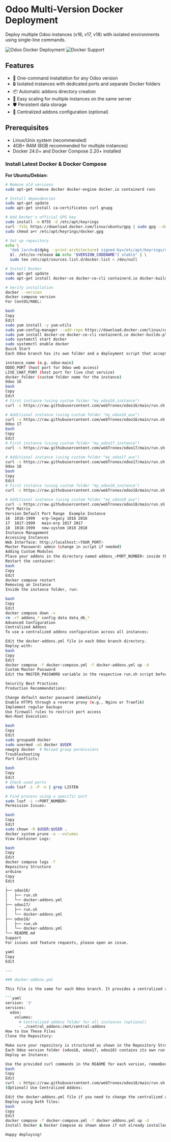 # Odoo Multi-Version Docker Deployment

Deploy multiple Odoo instances (v16, v17, v18) with isolated environments using single-line commands.

![Odoo Docker Deployment](https://img.shields.io/badge/Odoo-18.0-%23a347ff?logo=odoo&logoColor=white)
![Docker Support](https://img.shields.io/badge/Docker-24.0+-%232496ED?logo=docker&logoColor=white)

## Features

- 🐳 One-command installation for any Odoo version
- 🔒 Isolated instances with dedicated ports and separate Docker folders
- 📦 Automatic addons directory creation
- 🔄 Easy scaling for multiple instances on the same server
- 🛡️ Persistent data storage
- 🔧 Centralized addons configuration (optional)

## Prerequisites

- Linux/Unix system (recommended)
- 4GB+ RAM (8GB recommended for multiple instances)
- Docker 24.0+ and Docker Compose 2.20+ installed

### Install Latest Docker & Docker Compose

**For Ubuntu/Debian:**
```bash
# Remove old versions
sudo apt-get remove docker docker-engine docker.io containerd runc

# Install dependencies
sudo apt-get update
sudo apt-get install ca-certificates curl gnupg

# Add Docker's official GPG key
sudo install -m 0755 -d /etc/apt/keyrings
curl -fsSL https://download.docker.com/linux/ubuntu/gpg | sudo gpg --dearmor -o /etc/apt/keyrings/docker.gpg
sudo chmod a+r /etc/apt/keyrings/docker.gpg

# Set up repository
echo \
  "deb [arch=$(dpkg --print-architecture) signed-by=/etc/apt/keyrings/docker.gpg] https://download.docker.com/linux/ubuntu \
  $(. /etc/os-release && echo "$VERSION_CODENAME") stable" | \
  sudo tee /etc/apt/sources.list.d/docker.list > /dev/null

# Install Docker
sudo apt-get update
sudo apt-get install docker-ce docker-ce-cli containerd.io docker-buildx-plugin docker-compose-plugin

# Verify installation
docker --version
docker compose version
For CentOS/RHEL:

bash
Copy
Edit
sudo yum install -y yum-utils
sudo yum-config-manager --add-repo https://download.docker.com/linux/centos/docker-ce.repo
sudo yum install docker-ce docker-ce-cli containerd.io docker-buildx-plugin docker-compose-plugin
sudo systemctl start docker
sudo systemctl enable docker
Quick Start
Each Odoo branch has its own folder and a deployment script that accepts four parameters:

instance_name (e.g. odoo-main)
ODOO_PORT (host port for Odoo web access)
LIVE_CHAT_PORT (host port for live chat service)
docker_folder (custom folder name for the instance)
Odoo 16
bash
Copy
Edit
# First instance (using custom folder "my_odoo16_instance")
curl -s https://raw.githubusercontent.com/webTronex/odoo16/main/run.sh | sudo bash -s odoo-main 1016 2016 my_odoo16_instance

# Additional instance (using custom folder "my_odoo16_aux")
curl -s https://raw.githubusercontent.com/webTronex/odoo16/main/run.sh | sudo bash -s erp-aux 1116 2116 my_odoo16_aux
Odoo 17
bash
Copy
Edit
# First instance (using custom folder "my_odoo17_instance")
curl -s https://raw.githubusercontent.com/webTronex/odoo17/main/run.sh | sudo bash -s odoo-main 1017 2017 my_odoo17_instance

# Additional instance (using custom folder "my_odoo17_aux")
curl -s https://raw.githubusercontent.com/webTronex/odoo17/main/run.sh | sudo bash -s erp-aux 1117 2117 my_odoo17_aux
Odoo 18
bash
Copy
Edit
# First instance (using custom folder "my_odoo18_instance")
curl -s https://raw.githubusercontent.com/webTronex/odoo18/main/run.sh | sudo bash -s odoo-main 1018 2018 my_odoo18_instance

# Additional instance (using custom folder "my_odoo18_aux")
curl -s https://raw.githubusercontent.com/webTronex/odoo18/main/run.sh | sudo bash -s erp-aux 1118 2118 my_odoo18_aux
Port Matrix
Version	Default Port Range	Example Instance
16	1016-1999	erp-legacy 1016 2016
17	1017-1999	main-erp 1017 2017
18	1018-1999	new-system 1018 2018
Instance Management
Accessing Instances
Web Interface: http://localhost:<YOUR_PORT>
Master Password: admin (change in script if needed)
Adding Custom Modules
Place your addons in the directory named addons_<PORT_NUMBER> inside the instance folder.
Restart the container:
bash
Copy
Edit
docker compose restart
Removing an Instance
Inside the instance folder, run:

bash
Copy
Edit
docker compose down -v
rm -rf addons_* config data data_db_*
Advanced Configuration
Centralized Addons
To use a centralized addons configuration across all instances:

Edit the docker-addons.yml file in each Odoo branch directory.
Deploy with:
bash
Copy
Edit
docker compose -f docker-compose.yml -f docker-addons.yml up -d
Custom Master Password
Edit the MASTER_PASSWORD variable in the respective run.sh script before execution.

Security Best Practices
Production Recommendations:

Change default master password immediately
Enable HTTPS through a reverse proxy (e.g., Nginx or Traefik)
Implement regular backups
Use firewall rules to restrict port access
Non-Root Execution:

bash
Copy
Edit
sudo groupadd docker
sudo usermod -aG docker $USER
newgrp docker  # Reload group permissions
Troubleshooting
Port Conflicts:

bash
Copy
Edit
# Check used ports
sudo lsof -i -P -n | grep LISTEN

# Find process using a specific port
sudo lsof -i :<PORT_NUMBER>
Permission Issues:

bash
Copy
Edit
sudo chown -R $USER:$USER .
docker system prune -a --volumes
View Container Logs:

bash
Copy
Edit
docker compose logs -f
Repository Structure
arduino
Copy
Edit
.
├── odoo16/
│   ├── run.sh
│   └── docker-addons.yml
├── odoo17/
│   ├── run.sh
│   └── docker-addons.yml
├── odoo18/
│   ├── run.sh
│   └── docker-addons.yml
└── README.md
Support
For issues and feature requests, please open an issue.

yaml
Copy
Edit

---

### docker-addons.yml

This file is the same for each Odoo branch. It provides a centralized addons configuration that you can use by mounting a shared addons directory into the Odoo container. Edit as needed.

```yaml
version: '3'
services:
  odoo:
    volumes:
      # Centralized addons folder for all instances (optional)
      - ./central_addons:/mnt/central-addons
How to Use These Files
Clone the Repository:

Make sure your repository is structured as shown in the Repository Structure above.
Each Odoo version folder (odoo16, odoo17, odoo18) contains its own run.sh and docker-addons.yml.
Deploy an Instance:

Use the provided curl commands in the README for each version, remembering to pass your desired folder name as the fourth parameter. For example:
bash
Copy
Edit
curl -s https://raw.githubusercontent.com/webTronex/odoo18/main/run.sh | sudo bash -s odoo-main 1018 2018 my_odoo18_instance
(Optional) Use Centralized Addons:

Edit the docker-addons.yml file if you need to change the centralized addons directory path.
Deploy using both files:
bash
Copy
Edit
docker compose -f docker-compose.yml -f docker-addons.yml up -d
Install Docker & Docker Compose as shown above if not already installed.

Happy deploying!
